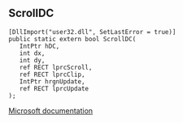 ## ScrollDC

```
[DllImport("user32.dll", SetLastError = true)]
public static extern bool ScrollDC(
   IntPtr hDC,
   int dx,
   int dy,
   ref RECT lprcScroll,
   ref RECT lprcClip,
   IntPtr hrgnUpdate,
   ref RECT lprcUpdate
);
```

[Microsoft documentation](https://docs.microsoft.com/en-us/windows/win32/api/winuser/nf-winuser-scrolldc)
